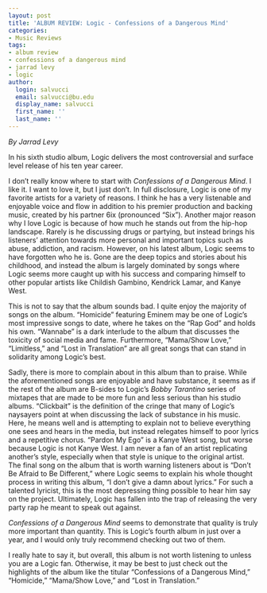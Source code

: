 ```yaml
---
layout: post
title: 'ALBUM REVIEW: Logic - Confessions of a Dangerous Mind'
categories:
- Music Reviews
tags:
- album review
- confessions of a dangerous mind
- jarrad levy
- logic
author:
  login: salvucci
  email: salvucci@bu.edu
  display_name: salvucci
  first_name: ''
  last_name: ''
---
```

_By Jarrad Levy_

In his sixth studio album, Logic delivers the most controversial and surface level release of his ten year career.

I don’t really know where to start with _Confessions of a Dangerous Mind_. I like it. I want to love it, but I just don’t. In full disclosure, Logic is one of my favorite artists for a variety of reasons. I think he has a very listenable and enjoyable voice and flow in addition to his premier production and backing music, created by his partner 6ix (pronounced “Six”). Another major reason why I love Logic is because of how much he stands out from the hip-hop landscape. Rarely is he discussing drugs or partying, but instead brings his listeners’ attention towards more personal and important topics such as abuse, addiction, and racism. However, on his latest album, Logic seems to have forgotten who he is. Gone are the deep topics and stories about his childhood, and instead the album is largely dominated by songs where Logic seems more caught up with his success and comparing himself to other popular artists like Childish Gambino, Kendrick Lamar, and Kanye West.

This is not to say that the album sounds bad. I quite enjoy the majority of songs on the album. “Homicide” featuring Eminem may be one of Logic’s most impressive songs to date, where he takes on the “Rap God” and holds his own. “Wannabe” is a dark interlude to the album that discusses the toxicity of social media and fame. Furthermore, “Mama/Show Love,” “Limitless,” and “Lost in Translation” are all great songs that can stand in solidarity among Logic’s best.

Sadly, there is more to complain about in this album than to praise. While the aforementioned songs are enjoyable and have substance, it seems as if the rest of the album are B-sides to Logic’s _Bobby Tarantino_ series of mixtapes that are made to be more fun and less serious than his studio albums. “Clickbait” is the definition of the cringe that many of Logic’s naysayers point at when discussing the lack of substance in his music. Here, he means well and is attempting to explain not to believe everything one sees and hears in the media, but instead relegates himself to poor lyrics and a repetitive chorus. “Pardon My Ego” is a Kanye West song, but worse because Logic is not Kanye West. I am never a fan of an artist replicating another’s style, especially when that style is unique to the original artist. The final song on the album that is worth warning listeners about is “Don’t Be Afraid to Be Different,” where Logic seems to explain his whole thought process in writing this album, “I don’t give a damn about lyrics.” For such a talented lyricist, this is the most depressing thing possible to hear him say on the project. Ultimately, Logic has fallen into the trap of releasing the very party rap he meant to speak out against.

_Confessions of a Dangerous Mind_ seems to demonstrate that quality is truly more important than quantity. This is Logic’s fourth album in just over a year, and I would only truly recommend checking out two of them.

I really hate to say it, but overall, this album is not worth listening to unless you are a Logic fan. Otherwise, it may be best to just check out the highlights of the album like the titular “Confessions of a Dangerous Mind,” “Homicide,” “Mama/Show Love,” and “Lost in Translation.”